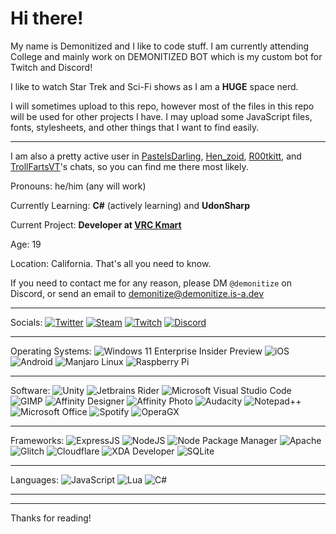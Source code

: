 # Hi there! #

My name is Demonitized and I like to code stuff. I am currently attending College and mainly work on DEMONITIZED BOT which is my custom bot for Twitch and Discord!

I like to watch Star Trek and Sci-Fi shows as I am a **HUGE** space nerd.

I will sometimes upload to this repo, however most of the files in this repo will be used for other projects I have. I may upload some JavaScript files, fonts, stylesheets, and other things that I want to find easily.

--- 

I am also a pretty active user in [PastelsDarling](https://twitch.tv/pastelsdarling), [Hen_zoid](https://twitch.tv/hen_zoid), [R00tkitt](https://twitch.tv/r00tkitt), and [TrollFartsVT](https://twitch.tv/trollfartsvt)'s chats, so you can find me there most likely.

Pronouns: he/him (any will work)

Currently Learning: **C#** (actively learning) and **UdonSharp**

Current Project: **Developer at [VRC Kmart](https://discord.com/invite/kmart)**

Age: 19

Location: California. That's all you need to know.

If you need to contact me for any reason, please DM `@demonitize` on Discord, or send an email to [demonitize@demonitize.is-a.dev](mailto:demonitize@demonitize.is-a.dev)

---

Socials: 
[<img src="https://img.shields.io/badge/Twitter-1DA1F2?style=for-the-badge&logo=twitter&logoColor=white" alt="Twitter">](https://twitter.com/demonitized_boi)
[<img src="https://img.shields.io/badge/Steam-000000?style=for-the-badge&logo=steam&logoColor=white" alt="Steam">](https://steamcommunity.com/id/DEMONITIZEDBOI)
[<img src="https://img.shields.io/badge/Twitch-9146FF?style=for-the-badge&logo=twitch&logoColor=white" alt="Twitch">](https://twitch.tv/demonitized_boi)
[<img src="https://img.shields.io/badge/Discord-5865F2?style=for-the-badge&logo=discord&logoColor=white" alt="Discord">](https://discord.com/users/414602371621060629)

---

Operating Systems: 
<img src="https://img.shields.io/badge/Windows_11-0078d4?style=for-the-badge&logo=windows-11&logoColor=white" alt="Windows 11 Enterprise Insider Preview">
<img src="https://img.shields.io/badge/iOS-000000?style=for-the-badge&logo=ios&logoColor=white" alt="iOS">
<img src="https://img.shields.io/badge/Android-3DDC84?style=for-the-badge&logo=android&logoColor=white" alt="Android">
<img src="https://img.shields.io/badge/manjaro-35BF5C?style=for-the-badge&logo=manjaro&logoColor=white" alt="Manjaro Linux">
<img src="https://img.shields.io/badge/Raspberry%20Pi-A22846?style=for-the-badge&logo=Raspberry%20Pi&logoColor=white" alt="Raspberry Pi">

---

Software:
<img src="https://img.shields.io/badge/Unity-100000?style=for-the-badge&logo=unity&logoColor=white" alt="Unity">
<img src="https://img.shields.io/badge/Rider-000000?style=for-the-badge&logo=Rider&logoColor=white" alt="Jetbrains Rider">
<img src="https://img.shields.io/badge/Visual_Studio_Code-0078D4?style=for-the-badge&logo=visual%20studio%20code&logoColor=white" alt="Microsoft Visual Studio Code">
<img src="https://img.shields.io/badge/gimp-5C5543?style=for-the-badge&logo=gimp&logoColor=white" alt="GIMP">
<img src="https://img.shields.io/badge/affinity%20desginer-%231B72BE.svg?style=for-the-badge&logo=affinity-designer&logoColor=white" alt="Affinity Designer">
<img src="https://img.shields.io/badge/affinity%20photo-%237E4DD2.svg?style=for-the-badge&logo=affinity-photo&logoColor=white" alt="Affinity Photo">
<img src="https://img.shields.io/badge/Audacity-0000CC?style=for-the-badge&logo=audacity&logoColor=white" alt="Audacity">
<img src="https://img.shields.io/badge/Notepad++-90E59A.svg?style=for-the-badge&logo=notepad%2B%2B&logoColor=black" alt="Notepad++">
<img src="https://img.shields.io/badge/Microsoft_Office-D83B01?style=for-the-badge&logo=microsoft-office&logoColor=white" alt="Microsoft Office">
<img src="https://img.shields.io/badge/Spotify-1ED760?&style=for-the-badge&logo=spotify&logoColor=white" alt="Spotify">
<img src="https://img.shields.io/badge/Opera-FF1B2D?style=for-the-badge&logo=Opera&logoColor=white" alt="OperaGX">

---

Frameworks: 
<img src="https://img.shields.io/badge/Express.js-000000?style=for-the-badge&logo=express&logoColor=white" alt="ExpressJS">
<img src="https://img.shields.io/badge/Node.js-339933?style=for-the-badge&logo=nodedotjs&logoColor=white" alt="NodeJS">
<img src="https://img.shields.io/badge/npm-CB3837?style=for-the-badge&logo=npm&logoColor=white" alt="Node Package Manager">
<img src="https://img.shields.io/badge/Apache-D22128?style=for-the-badge&logo=Apache&logoColor=white" alt="Apache">
<img src="https://img.shields.io/badge/Glitch-2800ff?style=for-the-badge&logo=glitch&logoColor=white" alt="Glitch">
<img src="https://img.shields.io/badge/Cloudflare-F38020?style=for-the-badge&logo=Cloudflare&logoColor=white" alt="Cloudflare">
<img src="https://img.shields.io/badge/xda%20developers-2DAAE9?style=for-the-badge&logo=xda-developers&logoColor=white" alt="XDA Developer">
<img src="https://img.shields.io/badge/SQLite-07405E?style=for-the-badge&logo=sqlite&logoColor=white" alt="SQLite">

---

Languages: 
<img src="https://img.shields.io/badge/JavaScript-323330?style=for-the-badge&logo=javascript&logoColor=F7DF1E" alt="JavaScript">
<img src="https://img.shields.io/badge/Lua-2C2D72?style=for-the-badge&logo=lua&logoColor=white" alt="Lua">
<img src="https://img.shields.io/badge/C%23-239120?style=for-the-badge&logo=c-sharp&logoColor=white" alt="C#">

---

<!-- [Send me tips/donations here](https://cash.app/$demonitizedboi) This no longer works :(-->


---
Thanks for reading!
